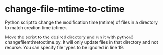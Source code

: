 # change-file-mtime-to-ctime
Python script to change the modification time (mtime) of files in a directory to match creation time (ctime).

Move the script to the desired directory and run it with python3 changefilemtimetoctime.py. It will only update files in that directory and not recurse. You can specify file types to be ignored in line 19.
